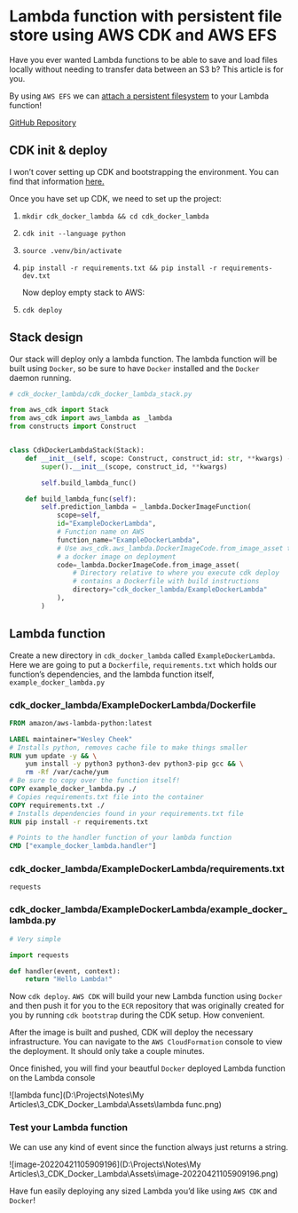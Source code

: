 # Lambda function with persistent file store using AWS CDK and AWS EFS

Have you ever wanted Lambda functions to be able to save and load files locally without needing to transfer data between an S3 b? This article is for you.

By using `AWS EFS` we can [attach a persistent filesystem](https://aws.amazon.com/blogs/compute/using-amazon-efs-for-aws-lambda-in-your-serverless-applications/) to your Lambda function!

[GitHub Repository](https://github.com/wcheek/CDK_Lambda_EFS)

## CDK init & deploy

I won’t cover setting up CDK and bootstrapping the environment. You can find that information [here.](https://docs.aws.amazon.com/cdk/v2/guide/getting_started.html)

Once you have set up CDK, we need to set up the project:

1. `mkdir cdk_docker_lambda && cd cdk_docker_lambda`

2. `cdk init --language python`

3. `source .venv/bin/activate`

4. `pip install -r requirements.txt && pip install -r requirements-dev.txt`

    Now deploy empty stack to AWS:

5. `cdk deploy`

## Stack design

Our stack will deploy only a lambda function. The lambda function will be built using `Docker`, so be sure to have `Docker` installed and the `Docker` daemon running.

```python
# cdk_docker_lambda/cdk_docker_lambda_stack.py

from aws_cdk import Stack
from aws_cdk import aws_lambda as _lambda
from constructs import Construct


class CdkDockerLambdaStack(Stack):
    def __init__(self, scope: Construct, construct_id: str, **kwargs) -> None:
        super().__init__(scope, construct_id, **kwargs)

        self.build_lambda_func()

    def build_lambda_func(self):
        self.prediction_lambda = _lambda.DockerImageFunction(
            scope=self,
            id="ExampleDockerLambda",
            # Function name on AWS
            function_name="ExampleDockerLambda",
            # Use aws_cdk.aws_lambda.DockerImageCode.from_image_asset to build
            # a docker image on deployment
            code=_lambda.DockerImageCode.from_image_asset(
                # Directory relative to where you execute cdk deploy
                # contains a Dockerfile with build instructions
                directory="cdk_docker_lambda/ExampleDockerLambda"
            ),
        )

```

## Lambda function

Create a new directory in `cdk_docker_lambda` called `ExampleDockerLambda`. Here we are going to put a `Dockerfile`, `requirements.txt` which holds our function’s dependencies, and the lambda function itself, `example_docker_lambda.py`

### cdk_docker_lambda/ExampleDockerLambda/Dockerfile

```dockerfile
FROM amazon/aws-lambda-python:latest

LABEL maintainer="Wesley Cheek"
# Installs python, removes cache file to make things smaller
RUN yum update -y && \
    yum install -y python3 python3-dev python3-pip gcc && \
    rm -Rf /var/cache/yum
# Be sure to copy over the function itself!
COPY example_docker_lambda.py ./
# Copies requirements.txt file into the container
COPY requirements.txt ./
# Installs dependencies found in your requirements.txt file
RUN pip install -r requirements.txt

# Points to the handler function of your lambda function
CMD ["example_docker_lambda.handler"]
```

### cdk_docker_lambda/ExampleDockerLambda/requirements.txt

```
requests
```

### cdk_docker_lambda/ExampleDockerLambda/example_docker_lambda.py

```python
# Very simple

import requests

def handler(event, context):
    return "Hello Lambda!"

```

Now `cdk deploy`. `AWS CDK` will build your new Lambda function using `Docker` and then push it for you to the `ECR` repository that was originally created for you by running `cdk bootstrap` during the CDK setup. How convenient. 

After the image is built and pushed, CDK will deploy the necessary infrastructure. You can navigate to the `AWS CloudFormation` console to view the deployment. It should only take a couple minutes. 

Once finished, you will find your beautful `Docker` deployed Lambda function on the Lambda console

![lambda func](D:\Projects\Notes\My Articles\3_CDK_Docker_Lambda\Assets\lambda func.png)

### Test your Lambda function

We can use any kind of event since the function always just returns a string.

![image-20220421105909196](D:\Projects\Notes\My Articles\3_CDK_Docker_Lambda\Assets\image-20220421105909196.png)

Have fun easily deploying any sized Lambda you’d like using `AWS CDK` and `Docker`!
